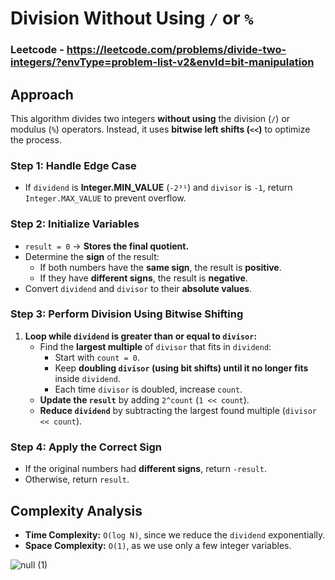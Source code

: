 # Division Without Using `/` or `%`

### Leetcode - https://leetcode.com/problems/divide-two-integers/?envType=problem-list-v2&envId=bit-manipulation

## **Approach**
This algorithm divides two integers **without using** the division (`/`) or modulus (`%`) operators. Instead, it uses **bitwise left shifts (`<<`)** to optimize the process.

### **Step 1: Handle Edge Case**
- If `dividend` is **Integer.MIN_VALUE** (`-2³¹`) and `divisor` is `-1`, return `Integer.MAX_VALUE` to prevent overflow.

### **Step 2: Initialize Variables**
- `result = 0` → **Stores the final quotient.**
- Determine the **sign** of the result:
  - If both numbers have the **same sign**, the result is **positive**.
  - If they have **different signs**, the result is **negative**.
- Convert `dividend` and `divisor` to their **absolute values**.

### **Step 3: Perform Division Using Bitwise Shifting**
1. **Loop while `dividend` is greater than or equal to `divisor`:**
   - Find the **largest multiple** of `divisor` that fits in `dividend`:
     - Start with `count = 0`.
     - Keep **doubling `divisor` (using bit shifts) until it no longer fits** inside `dividend`.
     - Each time `divisor` is doubled, increase `count`.
   - **Update the `result`** by adding `2^count` (`1 << count`).
   - **Reduce `dividend`** by subtracting the largest found multiple (`divisor << count`).

### **Step 4: Apply the Correct Sign**
- If the original numbers had **different signs**, return `-result`.
- Otherwise, return `result`.

## **Complexity Analysis**
- **Time Complexity:** `O(log N)`, since we reduce the `dividend` exponentially.
- **Space Complexity:** `O(1)`, as we use only a few integer variables.

![null (1)](https://github.com/user-attachments/assets/dbefaf72-fc47-41ef-94c8-3b20417f9162)

